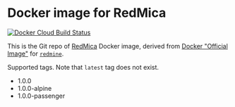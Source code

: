 # Docker image for RedMica

[![Docker Cloud Build Status](https://img.shields.io/docker/cloud/build/iquiw/redmica)](https://hub.docker.com/r/iquiw/redmica)

This is the Git repo of [RedMica](https://github.com/redmica/redmica) Docker image, derived from [Docker "Official Image"](https://github.com/docker-library/official-images#what-are-official-images) for [`redmine`](https://hub.docker.com/_/redmine/).

Supported tags. Note that `latest` tag does not exist.

* 1.0.0
* 1.0.0-alpine
* 1.0.0-passenger
